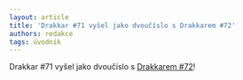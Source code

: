 ```yaml
---
layout: article
title: 'Drakkar #71 vyšel jako dvoučíslo s Drakkarem #72'
authors: redakce
tags: úvodník
---
```


Drakkar #71 vyšel jako dvoučíslo 
s [Drakkarem #72](http://drakkar.sk/72)!
